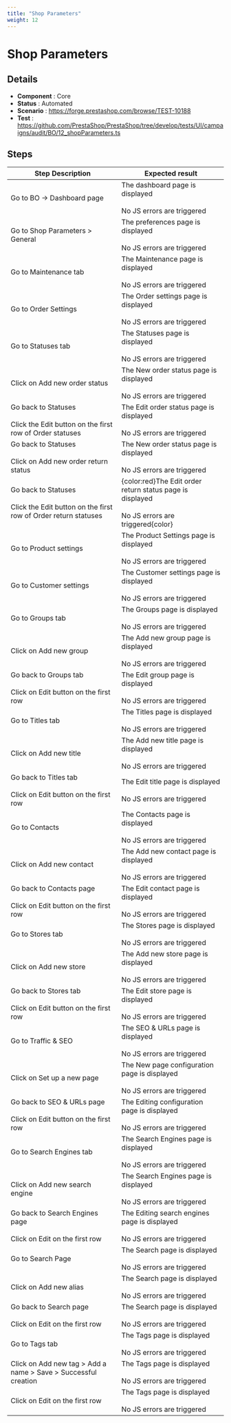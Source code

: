 ```yaml
---
title: "Shop Parameters"
weight: 12
---
```


# Shop Parameters
## Details
* **Component** : Core
* **Status** : Automated
* **Scenario** : https://forge.prestashop.com/browse/TEST-10188
* **Test** : https://github.com/PrestaShop/PrestaShop/tree/develop/tests/UI/campaigns/audit/BO/12_shopParameters.ts

## Steps
| Step Description | Expected result |
| ----- | ----- |
| Go to BO -> Dashboard page | The dashboard page is displayed<br><br>No JS errors are triggered |
| Go to Shop Parameters > General | The preferences page is displayed<br><br>No JS errors are triggered |
| Go to Maintenance tab | The Maintenance page is displayed<br><br>No JS errors are triggered |
| Go to Order Settings | The Order settings page is displayed<br><br>No JS errors are triggered |
| Go to Statuses tab | The Statuses page is displayed<br><br>No JS errors are triggered |
| Click on Add new order status | The New order status page is displayed<br><br>No JS errors are triggered |
| Go back to Statuses<br><br>Click the Edit button on the first row of Order statuses | The Edit order status page is displayed<br><br>No JS errors are triggered |
| Go back to Statuses<br><br>Click on Add new order return status | The New order status page is displayed<br><br>No JS errors are triggered |
| Go back to Statuses<br><br>Click the Edit button on the first row of Order return statuses | {color:red}The Edit order return status page is displayed<br><br>No JS errors are triggered{color} |
| Go to Product settings | The Product Settings page is displayed<br><br>No JS errors are triggered |
| Go to Customer settings | The Customer settings page is displayed<br><br>No JS errors are triggered |
| Go to Groups tab | The Groups page is displayed<br><br>No JS errors are triggered |
| Click on Add new group | The Add new group page is displayed<br><br>No JS errors are triggered |
| Go back to Groups tab<br><br>Click on Edit button on the first row | The Edit group page is displayed<br><br>No JS errors are triggered |
| Go to Titles tab | The Titles page is displayed<br><br>No JS errors are triggered |
| Click on Add new title | The Add new title page is displayed<br><br>No JS errors are triggered |
| Go back to Titles tab<br><br>Click on Edit button on the first row | The Edit title page is displayed<br><br>No JS errors are triggered |
| Go to Contacts | The Contacts page is displayed<br><br>No JS errors are triggered |
| Click on Add new contact | The Add new contact page is displayed<br><br>No JS errors are triggered |
| Go back to Contacts page<br><br>Click on Edit button on the first row | The Edit contact page is displayed<br><br>No JS errors are triggered |
| Go to Stores tab | The Stores page is displayed<br><br>No JS errors are triggered |
| Click on Add new store | The Add new store page is displayed<br><br>No JS errors are triggered |
| Go back to Stores tab<br><br>Click on Edit button on the first row | The Edit store page is displayed<br><br>No JS errors are triggered |
| Go to Traffic & SEO | The SEO & URLs page is displayed<br><br>No JS errors are triggered |
| Click on Set up a new page | The New page configuration page is displayed<br><br>No JS errors are triggered |
| Go back to SEO & URLs page<br><br>Click on Edit button on the first row | The Editing configuration page is displayed<br><br>No JS errors are triggered |
| Go to Search Engines tab | The Search Engines page is displayed<br><br>No JS errors are triggered |
| Click on Add new search engine | The Search Engines page is displayed<br><br>No JS errors are triggered |
| Go back to Search Engines page<br><br>Click on Edit on the first row | The Editing search engines page is displayed<br><br>No JS errors are triggered |
| Go to Search Page | The Search page is displayed<br><br>No JS errors are triggered |
| Click on Add new alias | The Search page is displayed<br><br>No JS errors are triggered |
| Go back to Search page<br><br>Click on Edit on the first row | The Search page is displayed<br><br>No JS errors are triggered |
| Go to Tags tab | The Tags page is displayed<br><br>No JS errors are triggered |
| Click on Add new tag > Add a name > Save > Successful creation | The Tags page is displayed<br><br>No JS errors are triggered |
| Click on Edit on the first row | The Tags page is displayed<br><br>No JS errors are triggered |
